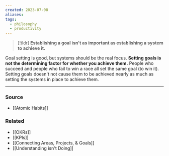 ```yaml
---
created: 2023-07-08
aliases: 
tags:
  - philosophy
  - productivity
---
```

> [!tldr] **Establishing a goal isn't as important as establishing a system to achieve it.**

Goal setting is good, but systems should be the real focus. **Setting goals is not the determining factor for whether you achieve them.** People who succeed and people who fail to win a race all set the same goal (to win it). Setting goals doesn't not cause them to be achieved nearly as much as setting the systems in place to achieve them.

---

### Source
- [[Atomic Habits]]

### Related
- [[OKRs]]
- [[KPIs]]
- [[Connecting Areas, Projects, & Goals]] 
- [[Understanding isn't Doing]]